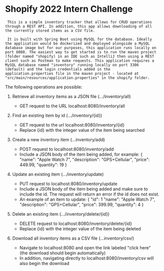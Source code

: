 # Shopify 2022 Intern Challenge

     This is a simple inventory tracker that allows for CRUD operations through a REST API. In addition, this app allows downloading of all the currently stored items as a CSV file. 

     It is built with Spring Boot using MySQL for the database. Ideally the application would be dockerized and deployed alongside a MySQL database image but for our purposes, this application runs locally on port 8080. The easiest way to get started is to run the maven project (folder named "shopify) in an IDE such as IntelliJ then using a REST client such as Postman to make requests. This application requires a MySQL database named "inventory" running locally on port 3306 (default) and the login credentials added in the application.properties file in the maven project - located at "src/main/resources/application.properties" in the shopify folder. 


The following operations are possible:

1. Retrieve all inventory items as a JSON file (.../inventory/all)
    - GET request to the URL localhost:8080/inventory/all

2. Find an existing item by id (.../inventory/{id})
    - GET request to the url localhost:8080/inventory/{id}
    - Replace {id} with the integer value of the item being searched

4. Create a new inventory item (...inventory/add)
    - POST request to localhost:8080/inventory/add
    - Include a JSON body of the item being added, for example:
      {
        "name": "Apple Watch 7",
        "description": "GPS+Cellular",
        "price": 449.99,
        "quantity": 19
      }
      
3. Update an existing item (.../inventory/update)
    - PUT request to localhost:8080/inventory/update
    - Include a JSON body of the item being added and make sure to include the id. The request will return an error if the id does not exist.
    - An example of an item to update:
      {
        "id": 1
        "name": "Apple Watch 7",
        "description": "GPS+Cellular",
        "price": 399.99,
        "quantity": 4
      }    

4. Delete an existing item (.../inventory/delete/{id})
    - DELETE request to localhost:8080/inventory/delete/{id}
    - Replace {id} with the integer value of the item being deleted

5. Download all inventory items as a CSV file (...inventory/csv/)
    - Navigate to localhost:8080 and open the link labeled "click here" (the download should begin automatically)
    - In addition, navigating directly to localhost:8080/inventory/csv will also begin the download
